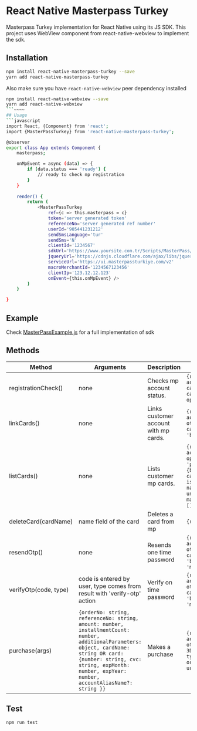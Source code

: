 # React Native Masterpass Turkey

Masterpass Turkey implementation for React Native using its JS SDK. This project uses WebView component from react-native-webview to implement the sdk. 

## Installation 
```sh
npm install react-native-masterpass-turkey --save
yarn add react-native-masterpass-turkey
```

Also make sure you have `react-native-webview` peer dependency installed
```sh
npm install react-native-webview --save
yarn add react-native-webview
```~~~~
## Usage
```javascript
import React, {Component} from 'react';
import {MasterPassTurkey} from 'react-native-masterpass-turkey';

@observer
export class App extends Component {
    masterpass;

    onMpEvent = async (data) => {
        if (data.status === 'ready') {
            // ready to check mp registration
        }
    }
    
    render() {
        return (
            <MasterPassTurkey
                ref={c => this.masterpass = c}
                token='server generated token'
                referenceNo='server generated ref number'
                userId='905441231212'
                sendSmsLanguage='tur'
                sendSms='N'
                clientId='1234567'
                sdkUrl='https://www.yoursite.com.tr/Scripts/MasterPass/mfs-client.min.js'
                jqueryUrl='https://cdnjs.cloudflare.com/ajax/libs/jquery/2.1.3/jquery.min.js'
                serviceUrl='https://ui.masterpassturkiye.com/v2'
                macroMerchantId='1234567123456'
                clientIp='123.12.12.123'
                onEvent={this.onMpEvent} />
        )
    }

}
```
## Example

Check [MasterPassExample.js][l] for a full implementation of sdk

## Methods

| Method                  | Arguments                                                                 | Description                                      |    Returns
| ------------            | ---------------                                                           | ------------------                               | ----------------------------------------------------------------------------------------------------------------------------------------- 
| registrationCheck()     | none                                                                      | Checks mp account status.                        | `{result: boolean, action: 'link-cards' or 'list-cards' or 'show-mp-option'}`
| linkCards()             | none                                                                      | Links customer account with mp cards.            | `{result: boolean, action: 'verify-otp' or 'list-cards', type: 'bank' or 'mp'}`                                                                                                                                  
| listCards()             | none                                                                      | Lists customer mp cards.                         | `{result: boolean, action: 'hide-mp-option' or 'purchase', cards: {bankIca, cardStatus, isMasterPassMember, name, productName, uniqueId, maskedCardNumber}[]}`                             
| deleteCard(cardName)    | name field of the card                                                    | Deletes a card from mp                           | `{result: boolean}`                             
| resendOtp()             | none                                                                      | Resends one time password                        | `{result: boolean, action: 'verify-otp' or 'list-cards', type: 'bank' or 'mp' or 'mpin'}`                             
| verifyOtp(code, type)   | code is entered by user, type comes from result with 'verify-otp' action  | Verify on time password                          | `{result: boolean, action: 'verify-otp' or 'list-cards', type: 'bank' or 'mp' or 'mpin'}`                             
| purchase(args)          | `{orderNo: string, referenceNo: string, amount: number, installmentCount: number, additionalParameters: object, cardName: string OR card: {number: string, cvc: string, expMonth: number, expYear: number, accountAliasName?: string }}` | Makes a purchase                | `{result: boolean, action: 'verify-otp' or 'redirect-3D', token: string, type: type: 'bank' or 'mp' or 'mpin', url: string}`


## Test 
```sh
npm run test
```

[l]: https://github.com/murat-mehmet/react-native-masterpass-turkey/blob/HEAD/example/MasterPassExample.js
